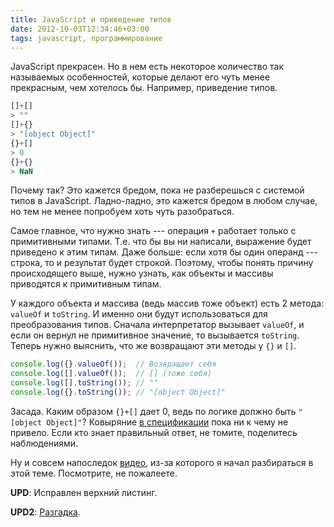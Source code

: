 ```yaml
---
title: JavaScript и приведение типов
date: 2012-10-03T12:34:46+03:00
tags: javascript, программирование
---
```


JavaScript прекрасен. Но в нем есть некоторое количество так называемых особенностей, которые делают его чуть менее прекрасным, чем хотелось бы. Например, приведение типов.

~~~~~javascript
[]+[] 
> ""
[]+{}
> "[object Object]"
{}+[]
> 0
{}+{}
> NaN
~~~~~

Почему так? Это кажется бредом, пока не разберешься с системой типов в JavaScript. Ладно-ладно, это кажется бредом в любом случае, но тем не менее попробуем хоть чуть разобраться.

Самое главное, что нужно знать --- операция `+` работает только с примитивными типами. Т.е. что бы вы ни написали, выражение будет приведено к этим типам. Даже больше: если хотя бы один операнд --- строка, то и результат будет строкой. Поэтому, чтобы понять причину происходящего выше, нужно узнать, как объекты и массивы приводятся к примитивным типам.

У каждого объекта и массива (ведь массив тоже объект) есть 2 метода: `valueOf` и `toString`. И именно они будут использоваться для преобразования типов.
Сначала интерпретатор вызывает `valueOf`, и если он вернул не примитивное значение, то вызывается `toString`. Теперь нужно выяснить, что же возвращают эти методы у `{}` и `[]`.

~~~~~javascript
console.log({}.valueOf());  // Возвращает себя
console.log([].valueOf());  // [] (тоже себя)
console.log([].toString()); // ""
console.log({}.toString()); // "[object Object]"
~~~~~

Засада. Каким образом `{}+[]` дает 0, ведь по логике должно быть `"[object Object]"`? Ковыряние [в спецификации](http://ecma-international.org/ecma-262/5.1/) пока ни к чему не привело. Если кто знает правильный ответ, не томите, поделитесь наблюдениями.

Ну и совсем напоследок [видео](https://www.destroyallsoftware.com/talks/wat), из-за которого я начал разбираться в этой теме. Посмотрите, не пожалеете.

**UPD**: Исправлен верхний листинг.

**UPD2**: [Разгадка](/post/javascripttypecast2).